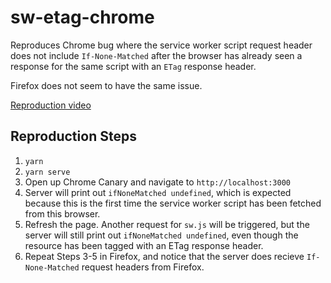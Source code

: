 # sw-etag-chrome

Reproduces Chrome bug where the service worker script request header does not include `If-None-Matched` after the browser has already seen a response for the same script with an `ETag` response header.

Firefox does not seem to have the same issue.

[Reproduction video]()

## Reproduction Steps

1. `yarn`
2. `yarn serve`
3. Open up Chrome Canary and navigate to `http://localhost:3000`
4. Server will print out `ifNoneMatched undefined`, which is expected because this is the first time the service worker script has been fetched from this browser.
5. Refresh the page. Another request for `sw.js` will be triggered, but the server will still print out `ifNoneMatched undefined`, even though the resource has been tagged with an ETag response header.
6. Repeat Steps 3-5 in Firefox, and notice that the server does recieve `If-None-Matched` request headers from Firefox.